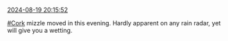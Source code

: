 [2024-08-19 20:15:52](https://mstdn.social/@hill_wanderer/112990522749679337)

<a href="https://mstdn.social/tags/Cork" class="mention hashtag" rel="tag">#Cork</a> mizzle moved in this evening. Hardly apparent on any rain radar, yet will give you a wetting.